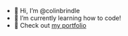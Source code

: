 - 👋 Hi, I’m @colinbrindle
- 🌱 I’m currently learning how to code!
- 📁 Check out [my portfolio](https://colinbrindle.github.io/css-portfolio/)

<!---
colinbrindle/colinbrindle is a ✨ special ✨ repository because its `README.md` (this file) appears on your GitHub profile.
You can click the Preview link to take a look at your changes.
--->
